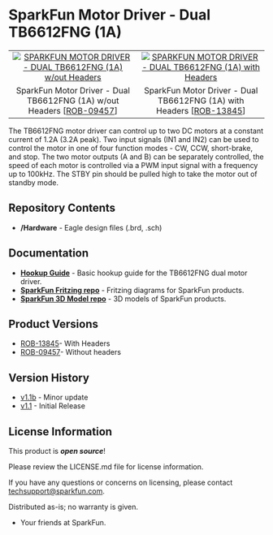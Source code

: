 SparkFun Motor Driver - Dual TB6612FNG (1A)
========================================

<table class="table table-hover table-striped table-bordered">
  <tr align="center">
   <td><a href="https://cdn.sparkfun.com//assets/parts/3/1/5/7/09457-01b.jpg"><img src="https://cdn.sparkfun.com//assets/parts/3/1/5/7/09457-01b.jpg" alt="SPARKFUN MOTOR DRIVER - DUAL TB6612FNG (1A) w/out Headers"></a></td>
   <td><a href="https://cdn.sparkfun.com/assets/parts/1/1/4/5/1/13845-02.jpg"><img src="https://cdn.sparkfun.com/assets/parts/1/1/4/5/1/13845-02.jpg" alt="SPARKFUN MOTOR DRIVER - DUAL TB6612FNG (1A) with Headers"></a></td>
  </tr>
  <tr align="center">
    <td>SparkFun Motor Driver - Dual TB6612FNG (1A) w/out Headers [<a href="https://www.sparkfun.com/products/9457">ROB-09457</a>]</td>
    <td>SparkFun Motor Driver - Dual TB6612FNG (1A) with Headers [<a href="https://www.sparkfun.com/products/13845">ROB-13845</a>]</td>
  </tr>
</table>

The TB6612FNG motor driver can control up to two DC motors at a constant current of 1.2A (3.2A peak). Two input signals (IN1 and IN2) can be used to control the motor in one of four function modes - CW, CCW, short-brake, and stop. The two motor outputs (A and B) can be separately controlled, the speed of each motor is controlled via a PWM input signal with a frequency up to 100kHz. The STBY pin should be pulled high to take the motor out of standby mode.

Repository Contents
-------------------

* **/Hardware** - Eagle design files (.brd, .sch)

Documentation
--------------

* **[Hookup Guide](https://learn.sparkfun.com/tutorials/tb6612fng-hookup-guideL)** - Basic hookup guide for the TB6612FNG dual motor driver.
* **[SparkFun Fritzing repo](https://github.com/sparkfun/Fritzing_Parts)** - Fritzing diagrams for SparkFun products.
* **[SparkFun 3D Model repo](https://github.com/sparkfun/3D_Models)** - 3D models of SparkFun products. 

Product Versions
----------------
* [ROB-13845](https://www.sparkfun.com/products/13845)- With Headers
* [ROB-09457](https://www.sparkfun.com/products/retired/9457)- Without headers

Version History
---------------
* [v1.1b](https://github.com/sparkfun/Motor_Driver-Dual_TB6612FNG/releases/tag/V_1.1b) - Minor update
* [v1.1](https://github.com/sparkfun/Motor_Driver-Dual_TB6612FNG/releases/tag/V_1.1) - Initial Release 

License Information
-------------------

This product is _**open source**_! 

Please review the LICENSE.md file for license information. 

If you have any questions or concerns on licensing, please contact techsupport@sparkfun.com.

Distributed as-is; no warranty is given.

- Your friends at SparkFun.

